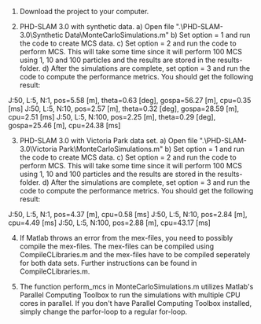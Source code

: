 1. Download the project to your computer.

2. PHD-SLAM 3.0 with synthetic data.
    a) Open file ".\PHD-SLAM-3.0\Synthetic Data\MonteCarloSimulations.m"
    b) Set option = 1 and run the code to create MCS data. 
    c) Set option = 2 and run the code to perform MCS. This will take some time since it will perform 100 MCS using 1, 10 and 100 particles and the results            are stored in the results-folder.
    d) After the simulations are complete, set option = 3 and run the code to compute the performance metrics. You should get the following result:
    
J:50, L:5, N:1, pos=5.58 [m], theta=0.63 [deg], gospa=56.27 [m], cpu=0.35 [ms]
J:50, L:5, N:10, pos=2.57 [m], theta=0.32 [deg], gospa=28.59 [m], cpu=2.51 [ms]
J:50, L:5, N:100, pos=2.25 [m], theta=0.29 [deg], gospa=25.46 [m], cpu=24.38 [ms]
    
3. PHD-SLAM 3.0 with Victoria Park data set.
    a) Open file ".\PHD-SLAM-3.0\Victoria Park\MonteCarloSimulations.m"
    b) Set option = 1 and run the code to create MCS data. 
    c) Set option = 2 and run the code to perform MCS. This will take some time since it will perform 100 MCS using 1, 10 and 100 particles and the results            are stored in the results-folder.
    d) After the simulations are complete, set option = 3 and run the code to compute the performance metrics. You should get the following result:
    
J:50, L:5, N:1, pos=4.37 [m], cpu=0.58 [ms]
J:50, L:5, N:10, pos=2.84 [m], cpu=4.49 [ms]
J:50, L:5, N:100, pos=2.88 [m], cpu=43.17 [ms]
    
4. If Matlab throws an error from the mex-files, you need to possibly compile the mex-files. The mex-files can be compiled using CompileCLibraries.m and the mex-files have to be compiled seperately for both data sets. Further instructions can be found in CompileCLibraries.m.     

5. The function perform_mcs in MonteCarloSimulations.m utilizes Matlab's Parallel Computing Toolbox to run the simulations with multiple CPU cores in parallel. If you don't have Parallel Computing Toolbox installed, simply change the parfor-loop to a regular for-loop.
